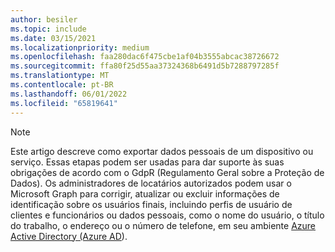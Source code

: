 ```yaml
---
author: besiler
ms.topic: include
ms.date: 03/15/2021
ms.localizationpriority: medium
ms.openlocfilehash: faa280dac6f475cbe1af04b3555abcac38726672
ms.sourcegitcommit: ffa80f25d55aa37324368b6491d5b7288797285f
ms.translationtype: MT
ms.contentlocale: pt-BR
ms.lasthandoff: 06/01/2022
ms.locfileid: "65819641"
---
```

<!-- markdownlint-disable MD041-->

>[!NOTE]
>Este artigo descreve como exportar dados pessoais de um dispositivo ou serviço. Essas etapas podem ser usadas para dar suporte às suas obrigações de acordo com o GdpR (Regulamento Geral sobre a Proteção de Dados). Os administradores de locatários autorizados podem usar o Microsoft Graph para corrigir, atualizar ou excluir informações de identificação sobre os usuários finais, incluindo perfis de usuário de clientes e funcionários ou dados pessoais, como o nome do usuário, o título do trabalho, o endereço ou o número de telefone, em seu ambiente [Azure Active Directory (Azure AD](https://azure.microsoft.com/services/active-directory/)).